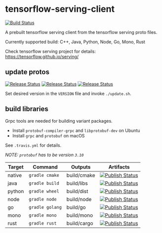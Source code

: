 # tensorflow-serving-client

[![Build Status](https://travis-ci.com/figroc/tensorflow-serving-client.svg?branch=master)](https://travis-ci.com/figroc/tensorflow-serving-client)

A prebuilt tensorflow serving client from the tensorflow serving proto files.

Currently supported build: C++, Java, Python, Node, Go, Mono, Rust

Check tensorflow serving project for details: https://tensorflow.github.io/serving/

## update protos
[![Release Status](https://img.shields.io/github/v/tag/tensorflow/tensorflow?label=tensorflow&sort=semver&include_prereleases)](https://github.com/tensorflow/tensorflow)
[![Release Status](https://img.shields.io/github/v/tag/tensorflow/serving?label=serving&sort=semver&include_prereleases)](https://github.com/tensorflow/serving)
[![Release Status](https://img.shields.io/github/v/tag/figroc/tensorflow-serving-client?label=client&sort=semver)](https://github.com/figroc/tensorflow-serving-client)

Set desired version in the `VERSION` file and invoke `./update.sh`.

## build libraries

Grpc tools are needed for building variant packages.

 * Install `protobuf-compiler-grpc` and `libprotobuf-dev` on Ubuntu
 * Install `grpc` and `protobuf` on macOS

See `.travis.yml` for details.

*NOTE: `protobuf` has to be version `3.10`*

Target | Command         | Outputs     | Artifacts
-------|-----------------|-------------|----------------------------------------
native | `gradle cmake`  | build/cmake | [![Publish Status](https://img.shields.io/spack/v/tensorflow-serving-client)](https://github.com/spack/spack/tree/develop/var/spack/repos/builtin/packages/tensorflow-serving-client)
java   | `gradle build`  | build/libs  | [![Publish Status](https://img.shields.io/maven-central/v/io.opil/tensorflow-serving-client)](https://search.maven.org/search?q=g:io.opil%20AND%20a:tensorflow-serving-client)
python | `gradle wheel`  | build/dist  | [![Publish Status](https://img.shields.io/pypi/v/tensorflow-serving-client-grpc)](https://pypi.org/project/tensorflow-serving-client-grpc)
node   | `gradle node`   | build/node  | [![Publish Status](https://img.shields.io/npm/v/tensorflow-serving-client)](https://www.npmjs.com/package/tensorflow-serving-client)
go     | `gradle golang` | build/go    | [![Publish Status](https://img.shields.io/github/v/tag/figroc/tensorflow-serving-client?label=go&sort=semver)](https://github.com/figroc/tensorflow-serving-client)
mono   | `gradle mono`   | build/mono  | [![Publish Status](https://img.shields.io/nuget/v/tensorflow-serving-client)](https://www.nuget.org/packages/tensorflow-serving-client)
rust   | `gradle rust`   | build/cargo | [![Publish Status](https://img.shields.io/crates/v/tensorflow-serving-client)](https://crates.io/crates/tensorflow-serving-client)
